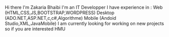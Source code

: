Hi there I'm Zakaria Bhaibi 
I'm an IT Developper
I have experience in : Web (HTML,CSS,JS,BOOTSTRAP,WORDPRESS) Desktop (ADO.NET,ASP.NET,c,c#,Algorithme) Mobile (Andoid Studio,XML,JavaMobile)
I am currently looking for working on new projects so if you are interested HMU



<!---
Zakaria-Bhaibi/Zakaria-Bhaibi is a ✨ special ✨ repository because its `README.md` (this file) appears on your GitHub profile.
You can click the Preview link to take a look at your changes.
--->

